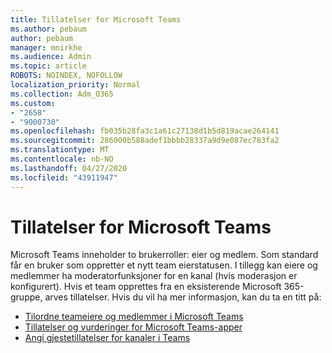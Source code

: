 ```yaml
---
title: Tillatelser for Microsoft Teams
ms.author: pebaum
author: pebaum
manager: mnirkhe
ms.audience: Admin
ms.topic: article
ROBOTS: NOINDEX, NOFOLLOW
localization_priority: Normal
ms.collection: Adm_O365
ms.custom:
- "2658"
- "9000730"
ms.openlocfilehash: fb035b28fa3c1a61c27138d1b5d819acae264141
ms.sourcegitcommit: 286000b588adef1bbbb28337a9d9e087ec783fa2
ms.translationtype: MT
ms.contentlocale: nb-NO
ms.lasthandoff: 04/27/2020
ms.locfileid: "43911947"
---
```

# <a name="microsoft-teams-permissions"></a>Tillatelser for Microsoft Teams

Microsoft Teams inneholder to brukerroller: eier og medlem. Som standard får en bruker som oppretter et nytt team eierstatusen. I tillegg kan eiere og medlemmer ha moderatorfunksjoner for en kanal (hvis moderasjon er konfigurert). Hvis et team opprettes fra en eksisterende Microsoft 365-gruppe, arves tillatelser. Hvis du vil ha mer informasjon, kan du ta en titt på:

- [Tilordne teameiere og medlemmer i Microsoft Teams](https://docs.microsoft.com/microsoftteams/assign-roles-permissions)
- [Tillatelser og vurderinger for Microsoft Teams-apper](https://docs.microsoft.com/microsoftteams/app-permissions)
- [Angi gjestetillatelser for kanaler i Teams](https://support.office.com/article/4756c468-2746-4bfd-a582-736d55fcc169)
